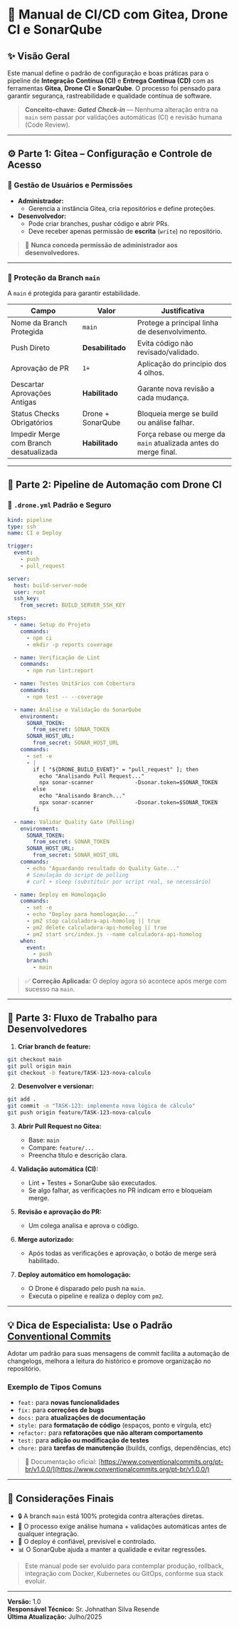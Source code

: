 
# 📘 Manual de CI/CD com Gitea, Drone CI e SonarQube

## ✨ Visão Geral

Este manual define o padrão de configuração e boas práticas para o pipeline de **Integração Contínua (CI)** e **Entrega Contínua (CD)** com as ferramentas **Gitea**, **Drone CI** e **SonarQube**. O processo foi pensado para garantir segurança, rastreabilidade e qualidade contínua de software.

> **Conceito-chave:** _**Gated Check-in**_ — Nenhuma alteração entra na `main` sem passar por validações automáticas (CI) e revisão humana (Code Review).

---

## ⚙️ Parte 1: Gitea – Configuração e Controle de Acesso

### 👤 Gestão de Usuários e Permissões

- **Administrador:**
  - Gerencia a instância Gitea, cria repositórios e define proteções.
- **Desenvolvedor:**
  - Pode criar branches, pushar código e abrir PRs.
  - Deve receber apenas permissão de **escrita** (`write`) no repositório.

> 🚫 **Nunca conceda permissão de administrador aos desenvolvedores.**

---

### 🔐 Proteção da Branch `main`

A `main` é protegida para garantir estabilidade.

| Campo                                      | Valor               | Justificativa                                                                 |
|-------------------------------------------|---------------------|-------------------------------------------------------------------------------|
| Nome da Branch Protegida                  | `main`              | Protege a principal linha de desenvolvimento.                                |
| Push Direto                               | **Desabilitado**    | Evita código não revisado/validado.                                          |
| Aprovação de PR                           | `1+`                | Aplicação do princípio dos 4 olhos.                                          |
| Descartar Aprovações Antigas              | **Habilitado**      | Garante nova revisão a cada mudança.                                         |
| Status Checks Obrigatórios                | Drone + SonarQube   | Bloqueia merge se build ou análise falhar.                                  |
| Impedir Merge com Branch desatualizada    | **Habilitado**      | Força rebase ou merge da `main` atualizada antes do merge final.            |

---

## 🧪 Parte 2: Pipeline de Automação com Drone CI

### 📄 `.drone.yml` Padrão e Seguro

```yaml
kind: pipeline
type: ssh
name: CI e Deploy

trigger:
  event:
    - push
    - pull_request

server:
  host: build-server-node
  user: root
  ssh_key:
    from_secret: BUILD_SERVER_SSH_KEY

steps:
  - name: Setup do Projeto
    commands:
      - npm ci
      - mkdir -p reports coverage

  - name: Verificação de Lint
    commands:
      - npm run lint:report

  - name: Testes Unitários com Cobertura
    commands:
      - npm test -- --coverage

  - name: Análise e Validação do SonarQube
    environment:
      SONAR_TOKEN:
        from_secret: SONAR_TOKEN
      SONAR_HOST_URL:
        from_secret: SONAR_HOST_URL
    commands:
      - set -e
      - |
        if [ "${DRONE_BUILD_EVENT}" = "pull_request" ]; then
          echo "Analisando Pull Request..."
          npx sonar-scanner             -Dsonar.token=$SONAR_TOKEN             -Dsonar.host.url=$SONAR_HOST_URL             -Dsonar.pullrequest.key=${DRONE_PULL_REQUEST}             -Dsonar.pullrequest.branch=${DRONE_SOURCE_BRANCH}             -Dsonar.pullrequest.base=${DRONE_TARGET_BRANCH}             -Dsonar.scm.revision=${DRONE_COMMIT_SHA}
        else
          echo "Analisando Branch..."
          npx sonar-scanner             -Dsonar.token=$SONAR_TOKEN             -Dsonar.host.url=$SONAR_HOST_URL
        fi

  - name: Validar Quality Gate (Polling)
    environment:
      SONAR_TOKEN:
        from_secret: SONAR_TOKEN
      SONAR_HOST_URL:
        from_secret: SONAR_HOST_URL
    commands:
      - echo "Aguardando resultado do Quality Gate..."
      # Simulação do script de polling
      # curl + sleep (substituir por script real, se necessário)

  - name: Deploy em Homologação
    commands:
      - set -e
      - echo "Deploy para homologação..."
      - pm2 stop calculadora-api-homolog || true
      - pm2 delete calculadora-api-homolog || true
      - pm2 start src/index.js --name calculadora-api-homolog
    when:
      event:
        - push
      branch:
        - main
```

> ✅ **Correção Aplicada:** O deploy agora só acontece após merge com sucesso na `main`.

---

## 🔁 Parte 3: Fluxo de Trabalho para Desenvolvedores

1. **Criar branch de feature:**

```bash
git checkout main
git pull origin main
git checkout -b feature/TASK-123-nova-calculo
```

2. **Desenvolver e versionar:**

```bash
git add .
git commit -m "TASK-123: implementa nova lógica de cálculo"
git push origin feature/TASK-123-nova-calculo
```

3. **Abrir Pull Request no Gitea:**
   - Base: `main`
   - Compare: `feature/...`
   - Preencha título e descrição clara.

4. **Validação automática (CI):**
   - Lint + Testes + SonarQube são executados.
   - Se algo falhar, as verificações no PR indicam erro e bloqueiam merge.

5. **Revisão e aprovação do PR:**
   - Um colega analisa e aprova o código.

6. **Merge autorizado:**
   - Após todas as verificações e aprovação, o botão de merge será habilitado.

7. **Deploy automático em homologação:**
   - O Drone é disparado pelo push na `main`.
   - Executa o pipeline e realiza o deploy com `pm2`.


---

## 💡 Dica de Especialista: Use o Padrão [Conventional Commits](https://www.conventionalcommits.org/pt-br/v1.0.0/)

Adotar um padrão para suas mensagens de commit facilita a automação de changelogs, melhora a leitura do histórico e promove organização no repositório.

### Exemplo de Tipos Comuns

- `feat:` para **novas funcionalidades**
- `fix:` para **correções de bugs**
- `docs:` para **atualizações de documentação**
- `style:` para **formatação de código** (espaços, ponto e vírgula, etc)
- `refactor:` para **refatorações que não alteram comportamento**
- `test:` para **adição ou modificação de testes**
- `chore:` para **tarefas de manutenção** (builds, configs, dependências, etc)

> 🔗 Documentação oficial: [https://www.conventionalcommits.org/pt-br/v1.0.0/](https://www.conventionalcommits.org/pt-br/v1.0.0/)


---

## 📌 Considerações Finais

- 🔒 A branch `main` está 100% protegida contra alterações diretas.
- 🧠 O processo exige análise humana + validações automáticas antes de qualquer integração.
- 🚀 O deploy é confiável, previsível e controlado.
- 📊 O SonarQube ajuda a manter a qualidade e evitar regressões.

> Este manual pode ser evoluído para contemplar produção, rollback, integração com Docker, Kubernetes ou GitOps, conforme sua stack evoluir.

---

**Versão:** 1.0  
**Responsável Técnico:** Sr. Johnathan Silva Resende  
**Última Atualização:** Julho/2025
